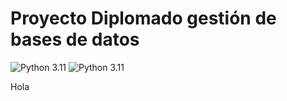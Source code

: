 # Proyecto Diplomado gestión de bases de datos
![Python 3.11](https://img.shields.io/badge/Python-3.11-pink)
![Python 3.11](https://img.shields.io/badge/Pandas-2.22.0-blue)

Hola
